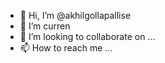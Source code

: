 - 👋 Hi, I’m @akhilgollapallise
- 🌱 I’m curren
- 💞️ I’m looking to collaborate on ...
- 📫 How to reach me ...

<!---
akhilgollapallise/akhilgollapallise is a ✨ special ✨ repository because its `README.md` (this file) appears on your GitHub profile.
You can click the Preview link to take a look at your changes.
--->
